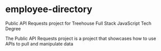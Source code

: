 # employee-directory


Public API Requests project for Treehouse Full Stack JavaScript Tech Degree

The Public API Requests project is a project that showcases how to use APIs to pull and manipulate data
